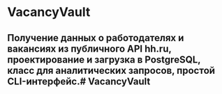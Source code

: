 # VacancyVault

## Получение данных о работодателях и вакансиях из публичного API hh.ru, проектирование и загрузка в PostgreSQL, класс для аналитических запросов, простой CLI-интерфейс.# VacancyVault
